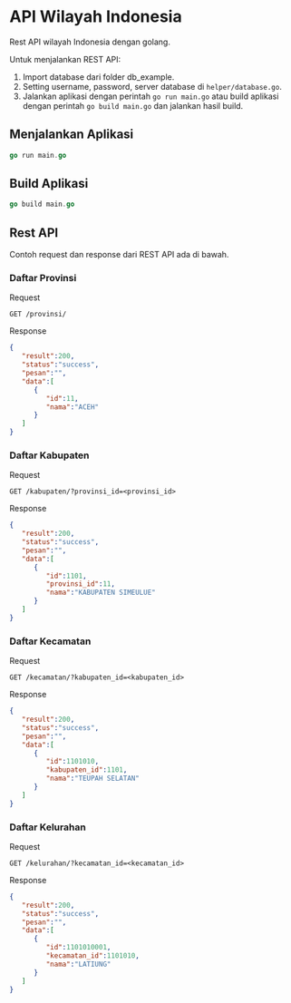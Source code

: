 # API Wilayah Indonesia

Rest API wilayah Indonesia dengan golang.

Untuk menjalankan REST API:

1. Import database dari folder db_example.
2. Setting username, password, server database di `helper/database.go`.
3. Jalankan aplikasi dengan perintah `go run main.go` atau build aplikasi dengan perintah `go build main.go` dan jalankan hasil build.

## Menjalankan Aplikasi

```go
go run main.go
```

## Build Aplikasi

```go
go build main.go
```

## Rest API

Contoh request dan response dari REST API ada di bawah.

### Daftar Provinsi

Request

`GET /provinsi/`

Response

```json
{
   "result":200,
   "status":"success",
   "pesan":"",
   "data":[
      {
         "id":11,
         "nama":"ACEH"
      }
   ]
}
```

### Daftar Kabupaten

Request

`GET /kabupaten/?provinsi_id=<provinsi_id>`

Response

```json
{
   "result":200,
   "status":"success",
   "pesan":"",
   "data":[
      {
         "id":1101,
         "provinsi_id":11,
         "nama":"KABUPATEN SIMEULUE"
      }
   ]
}
```

### Daftar Kecamatan

Request

`GET /kecamatan/?kabupaten_id=<kabupaten_id>`

Response

```json
{
   "result":200,
   "status":"success",
   "pesan":"",
   "data":[
      {
         "id":1101010,
         "kabupaten_id":1101,
         "nama":"TEUPAH SELATAN"
      }
   ]
}
```

### Daftar Kelurahan

Request

`GET /kelurahan/?kecamatan_id=<kecamatan_id>`

Response

```json
{
   "result":200,
   "status":"success",
   "pesan":"",
   "data":[
      {
         "id":1101010001,
         "kecamatan_id":1101010,
         "nama":"LATIUNG"
      }
   ]
}
```
